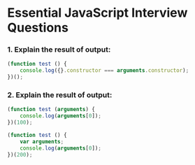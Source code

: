 # Essential JavaScript Interview Questions

### 1. Explain the result of output:

```javascript
(function test () {
	console.log({}.constructor === arguments.constructor);
})();
```

### 2. Explain the result of output:

```javascript
(function test (arguments) {
	console.log(arguments[0]);
})(100);
```

```javascript
(function test () {
    var arguments;
	console.log(arguments[0]);
})(200);
```